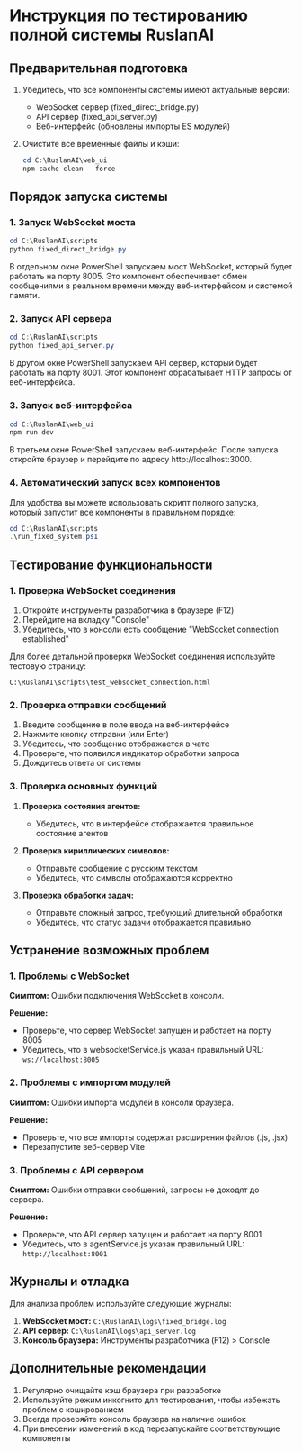 # Инструкция по тестированию полной системы RuslanAI

## Предварительная подготовка

1. Убедитесь, что все компоненты системы имеют актуальные версии:
   - WebSocket сервер (fixed_direct_bridge.py)
   - API сервер (fixed_api_server.py)
   - Веб-интерфейс (обновлены импорты ES модулей)

2. Очистите все временные файлы и кэши:
   ```powershell
   cd C:\RuslanAI\web_ui
   npm cache clean --force
   ```

## Порядок запуска системы

### 1. Запуск WebSocket моста

```powershell
cd C:\RuslanAI\scripts
python fixed_direct_bridge.py
```

В отдельном окне PowerShell запускаем мост WebSocket, который будет работать на порту 8005. Это компонент обеспечивает обмен сообщениями в реальном времени между веб-интерфейсом и системой памяти.

### 2. Запуск API сервера

```powershell
cd C:\RuslanAI\scripts
python fixed_api_server.py
```

В другом окне PowerShell запускаем API сервер, который будет работать на порту 8001. Этот компонент обрабатывает HTTP запросы от веб-интерфейса.

### 3. Запуск веб-интерфейса

```powershell
cd C:\RuslanAI\web_ui
npm run dev
```

В третьем окне PowerShell запускаем веб-интерфейс. После запуска откройте браузер и перейдите по адресу http://localhost:3000.

### 4. Автоматический запуск всех компонентов

Для удобства вы можете использовать скрипт полного запуска, который запустит все компоненты в правильном порядке:

```powershell
cd C:\RuslanAI\scripts
.\run_fixed_system.ps1
```

## Тестирование функциональности

### 1. Проверка WebSocket соединения

1. Откройте инструменты разработчика в браузере (F12)
2. Перейдите на вкладку "Console"
3. Убедитесь, что в консоли есть сообщение "WebSocket connection established"

Для более детальной проверки WebSocket соединения используйте тестовую страницу:
```
C:\RuslanAI\scripts\test_websocket_connection.html
```

### 2. Проверка отправки сообщений

1. Введите сообщение в поле ввода на веб-интерфейсе
2. Нажмите кнопку отправки (или Enter)
3. Убедитесь, что сообщение отображается в чате
4. Проверьте, что появился индикатор обработки запроса
5. Дождитесь ответа от системы

### 3. Проверка основных функций

1. **Проверка состояния агентов:**
   - Убедитесь, что в интерфейсе отображается правильное состояние агентов

2. **Проверка кириллических символов:**
   - Отправьте сообщение с русским текстом
   - Убедитесь, что символы отображаются корректно

3. **Проверка обработки задач:**
   - Отправьте сложный запрос, требующий длительной обработки
   - Убедитесь, что статус задачи отображается правильно

## Устранение возможных проблем

### 1. Проблемы с WebSocket

**Симптом:** Ошибки подключения WebSocket в консоли.

**Решение:**
- Проверьте, что сервер WebSocket запущен и работает на порту 8005
- Убедитесь, что в websocketService.js указан правильный URL: `ws://localhost:8005`

### 2. Проблемы с импортом модулей

**Симптом:** Ошибки импорта модулей в консоли браузера.

**Решение:**
- Проверьте, что все импорты содержат расширения файлов (.js, .jsx)
- Перезапустите веб-сервер Vite

### 3. Проблемы с API сервером

**Симптом:** Ошибки отправки сообщений, запросы не доходят до сервера.

**Решение:**
- Проверьте, что API сервер запущен и работает на порту 8001
- Убедитесь, что в agentService.js указан правильный URL: `http://localhost:8001`

## Журналы и отладка

Для анализа проблем используйте следующие журналы:

1. **WebSocket мост:** `C:\RuslanAI\logs\fixed_bridge.log`
2. **API сервер:** `C:\RuslanAI\logs\api_server.log`
3. **Консоль браузера:** Инструменты разработчика (F12) > Console

## Дополнительные рекомендации

1. Регулярно очищайте кэш браузера при разработке
2. Используйте режим инкогнито для тестирования, чтобы избежать проблем с кэшированием
3. Всегда проверяйте консоль браузера на наличие ошибок
4. При внесении изменений в код перезапускайте соответствующие компоненты